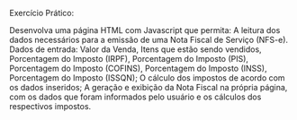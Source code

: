 Exercício Prático:

Desenvolva uma página HTML com Javascript que permita:
A leitura dos dados necessários para a emissão de uma Nota Fiscal de Serviço (NFS-e). 
Dados de entrada: 
Valor da Venda, 
Itens que estão sendo vendidos, 
Porcentagem do Imposto (IRPF), 
Porcentagem do Imposto (PIS), 
Porcentagem do Imposto (COFINS), 
Porcentagem do Imposto (INSS), 
Porcentagem do Imposto (ISSQN);
O cálculo dos impostos de acordo com os dados inseridos;
A geração e exibição da Nota Fiscal na própria página, com os dados que foram informados pelo usuário e os cálculos dos respectivos impostos.